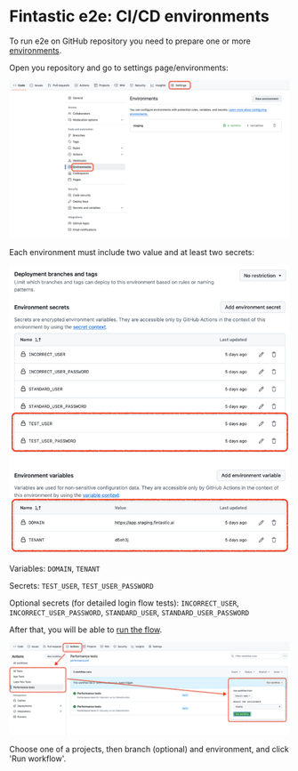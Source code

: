 # Fintastic e2e: CI/CD environments

To run e2e on GitHub repository you need to prepare one or
more [environments](https://docs.github.com/en/actions/managing-workflow-runs-and-deployments/managing-deployments/managing-environments-for-deployment).

Open you repository and go to settings page/environments:

![screenshot](img/ci-cd-envs.png)

Each environment must include two value and at least two secrets:

![screenshot](img/ci-cd-values.png)

Variables: `DOMAIN`, `TENANT`

Secrets: `TEST_USER`, `TEST_USER_PASSWORD`

Optional secrets (for detailed login flow
tests): `INCORRECT_USER`, `INCORRECT_USER_PASSWORD`, `STANDARD_USER`, `STANDARD_USER_PASSWORD`

After that, you will be able to [run the flow](ci-cd-run.md).

![screenshot](img/ci-cd-run.png)

Choose one of a projects, then branch (optional) and environment, and click 'Run workflow'.